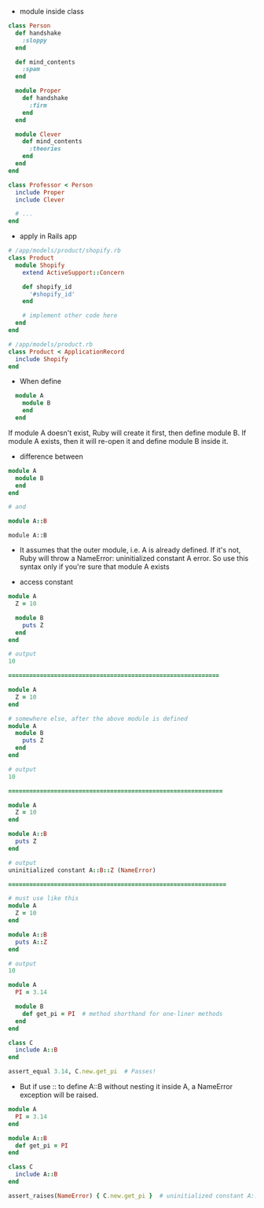 - module inside class
``` ruby
class Person
  def handshake
    :sloppy
  end

  def mind_contents
    :spam
  end

  module Proper
    def handshake
      :firm
    end
  end

  module Clever
    def mind_contents
      :theories
    end
  end
end

class Professor < Person
  include Proper
  include Clever

  # ...
end
```

- apply in Rails app
``` ruby
# /app/models/product/shopify.rb
class Product
  module Shopify
    extend ActiveSupport::Concern

    def shopify_id
      '#shopify_id'
    end

    # implement other code here
  end
end

# /app/models/product.rb
class Product < ApplicationRecord
  include Shopify
end
```

- When define
``` ruby
  module A
    module B
    end
  end
```
If module A doesn't exist, Ruby will create it first, then define module B. If module A exists, then it will re-open it and define module B inside it.

- difference between
``` ruby
module A
  module B
  end
end

# and

module A::B
```
`module A::B`
  + It assumes that the outer module, i.e. A is already defined. If it's not, Ruby will throw a NameError: uninitialized constant A  error. So use this syntax only if you're sure that module A exists
- access constant
``` ruby
module A
  Z = 10

  module B
    puts Z
  end
end

# output
10

============================================================

module A
  Z = 10
end

# somewhere else, after the above module is defined
module A
  module B
    puts Z
  end
end

# output
10

=============================================================

module A
  Z = 10
end

module A::B
  puts Z
end

# output
uninitialized constant A::B::Z (NameError)

==============================================================

# must use like this
module A
  Z = 10
end

module A::B
  puts A::Z
end

# output
10
```

``` ruby
module A
  PI = 3.14

  module B
    def get_pi = PI  # method shorthand for one-liner methods
  end
end

class C
  include A::B
end

assert_equal 3.14, C.new.get_pi  # Passes!
```

- But if use :: to define A::B without nesting it inside A, a NameError exception will be raised.
``` ruby
module A
  PI = 3.14
end

module A::B
  def get_pi = PI
end

class C
  include A::B
end

assert_raises(NameError) { C.new.get_pi }  # uninitialized constant A::B::PI (NameError)
```
